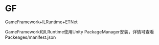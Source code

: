 # GF
GameFramework+ILRuntime+ETNet

GameFramework和ILRuntime使用Unity PackageManager安装，详情可查看Packeages/manifest.json

  
